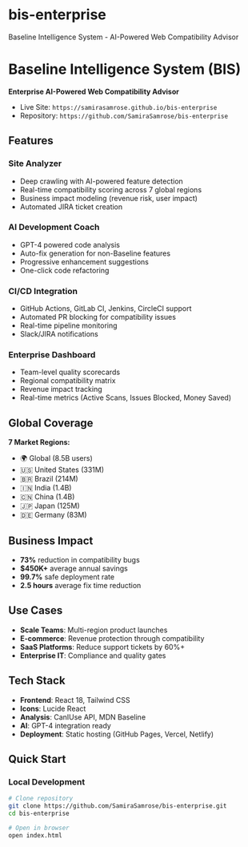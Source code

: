 # bis-enterprise
Baseline Intelligence System - AI-Powered Web Compatibility Advisor

# Baseline Intelligence System (BIS)

**Enterprise AI-Powered Web Compatibility Advisor**

- Live Site: `https://samirasamrose.github.io/bis-enterprise`
- Repository: `https://github.com/SamiraSamrose/bis-enterprise`

## Features

### **Site Analyzer**
- Deep crawling with AI-powered feature detection
- Real-time compatibility scoring across 7 global regions
- Business impact modeling (revenue risk, user impact)
- Automated JIRA ticket creation

### **AI Development Coach**
- GPT-4 powered code analysis
- Auto-fix generation for non-Baseline features
- Progressive enhancement suggestions
- One-click code refactoring

### **CI/CD Integration**
- GitHub Actions, GitLab CI, Jenkins, CircleCI support
- Automated PR blocking for compatibility issues
- Real-time pipeline monitoring
- Slack/JIRA notifications

### **Enterprise Dashboard**
- Team-level quality scorecards
- Regional compatibility matrix
- Revenue impact tracking
- Real-time metrics (Active Scans, Issues Blocked, Money Saved)

## Global Coverage

**7 Market Regions:**
- 🌍 Global (8.5B users)
- 🇺🇸 United States (331M)
- 🇧🇷 Brazil (214M)
- 🇮🇳 India (1.4B)
- 🇨🇳 China (1.4B)
- 🇯🇵 Japan (125M)
- 🇩🇪 Germany (83M)

## Business Impact

- **73%** reduction in compatibility bugs
- **$450K+** average annual savings
- **99.7%** safe deployment rate
- **2.5 hours** average fix time reduction

## Use Cases

- **Scale Teams**: Multi-region product launches
- **E-commerce**: Revenue protection through compatibility
- **SaaS Platforms**: Reduce support tickets by 60%+
- **Enterprise IT**: Compliance and quality gates

## Tech Stack

- **Frontend**: React 18, Tailwind CSS
- **Icons**: Lucide React
- **Analysis**: CanIUse API, MDN Baseline
- **AI**: GPT-4 integration ready
- **Deployment**: Static hosting (GitHub Pages, Vercel, Netlify)

## Quick Start

### Local Development
```bash
# Clone repository
git clone https://github.com/SamiraSamrose/bis-enterprise.git
cd bis-enterprise

# Open in browser
open index.html
